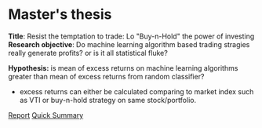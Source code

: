 # Master's thesis

**Title**: Resist the temptation to trade: Lo "Buy-n-Hold" the power of investing
**Research objective**: Do machine learning algorithm based trading stragies really generate profits? or is it all statistical fluke?

**Hypothesis:** is mean of excess returns on machine learning algorithms greater than mean of excess returns from random classifier? 

* excess returns can either be calculated comparing to market index such as VTI or buy-n-hold strategy on same stock/portfolio.

[Report](thesis.pdf)
[Quick Summary](presentation.pdf)
